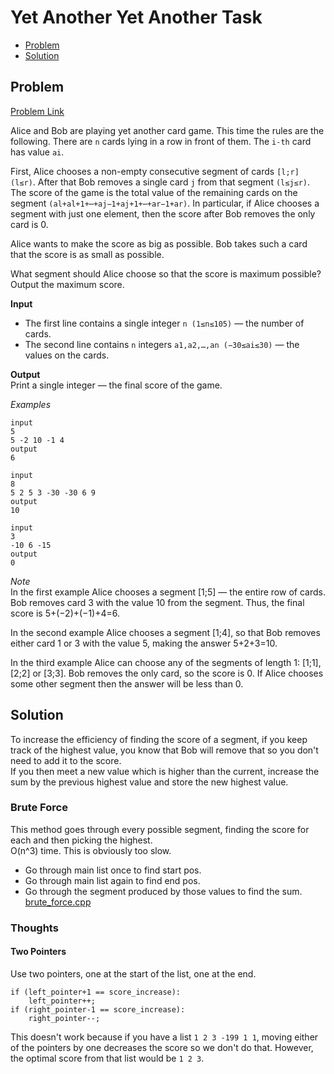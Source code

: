 # Yet Another Yet Another Task

- [Problem](#Problem)
- [Solution](#Solution)

## Problem
[Problem Link](https://codeforces.com/problemset/problem/1359/D)

Alice and Bob are playing yet another card game. This time the rules are the following. There are `n` cards lying in a row in front of them. The `i-th` card has value `ai`.

First, Alice chooses a non-empty consecutive segment of cards `[l;r] (l≤r)`. After that Bob removes a single card `j` from that segment `(l≤j≤r)`. The score of the game is the total value of the remaining cards on the segment `(al+al+1+⋯+aj−1+aj+1+⋯+ar−1+ar)`. In particular, if Alice chooses a segment with just one element, then the score after Bob removes the only card is 0.

Alice wants to make the score as big as possible. Bob takes such a card that the score is as small as possible.

What segment should Alice choose so that the score is maximum possible? Output the maximum score.

**Input**
- The first line contains a single integer `n (1≤n≤105)` — the number of cards.
- The second line contains `n` integers `a1,a2,…,an (−30≤ai≤30)` — the values on the cards.

**Output**  
Print a single integer — the final score of the game.

*Examples*

```
input
5
5 -2 10 -1 4
output
6
```
```
input
8
5 2 5 3 -30 -30 6 9
output
10
```
```
input
3
-10 6 -15
output
0
```
*Note*  
In the first example Alice chooses a segment [1;5] — the entire row of cards. Bob removes card 3 with the value 10 from the segment. Thus, the final score is 5+(−2)+(−1)+4=6.

In the second example Alice chooses a segment [1;4], so that Bob removes either card 1 or 3 with the value 5, making the answer 5+2+3=10.

In the third example Alice can choose any of the segments of length 1: [1;1], [2;2] or [3;3]. Bob removes the only card, so the score is 0. If Alice chooses some other segment then the answer will be less than 0.


## Solution

To increase the efficiency of finding the score of a segment, if you keep track of the highest value, you know that Bob will remove that so you don't need to add it to the score.  
If you then meet a new value which is higher than the current, increase the sum by the previous highest value and store the new highest value.  

### Brute Force
This method goes through every possible segment, finding the score for each and then picking the highest.  
O(n^3) time. This is obviously too slow.  
- Go through main list once to find start pos.  
- Go through main list again to find end pos.  
- Go through the segment produced by those values to find the sum.  
[brute_force.cpp](solutions/brute_force.cpp)

### Thoughts
#### Two Pointers
Use two pointers, one at the start of the list, one at the end.  
```
if (left_pointer+1 == score_increase):
    left_pointer++;
if (right_pointer-1 == score_increase):
    right_pointer--;
```
This doesn't work because if you have a list `1 2 3 -199 1 1`, moving either of the pointers by one decreases the score so we don't do that. However, the optimal score from that list would be `1 2 3`.  


